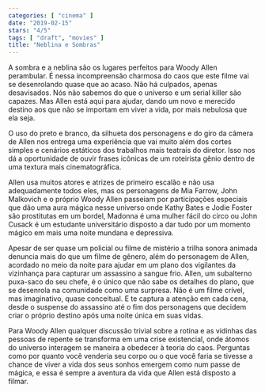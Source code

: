 ```yaml
---
categories: [ "cinema" ]
date: "2019-02-15"
stars: "4/5"
tags: [ "draft", "movies" ]
title: "Neblina e Sombras"
---
```

A sombra e a neblina são os lugares perfeitos para Woody Allen
perambular. É nessa incompreensão charmosa do caos que este filme
vai se desenrolando quase que ao acaso. Não há culpados, apenas
desavisados. Nós não sabemos do que o universo e um serial killer
são capazes. Mas Allen está aqui para ajudar, dando um novo e merecido
destino aos que não se importam em viver a vida, por mais nebulosa que
ela seja.

O uso do preto e branco, da silhueta dos personagens e do giro da
câmera de Allen nos entrega uma experiência que vai muito além dos
cortes simples e cenários estáticos dos trabalhos mais teatrais do
diretor. Isso nos dá a oportunidade de ouvir frases icônicas de um
roteirista gênio dentro de uma textura mais cinematográfica.

Allen usa muitos atores e atrizes de primeiro escalão e não usa
adequadamente todos eles, mas os personagens de Mia Farrow, John Malkovich
e o próprio Woody Allen passeiam por participações especiais que
dão uma aura mágica nesse universo onde Kathy Bates e Jodie Foster
são prostitutas em um bordel, Madonna é uma mulher fácil do circo ou
John Cusack é um estudante universitário disposto a dar tudo por um
momento mágico em mais uma noite mundana e depressiva.

Apesar de ser quase um policial ou filme de mistério a trilha sonora
animada denuncia mais do que um filme de gênero, além do personagem de
Allen, acordado no meio da noite para ajudar em um plano dos vigilantes da
vizinhança para capturar um assassino a sangue frio. Allen, um subalterno
puxa-saco do seu chefe, é o único que não sabe os detalhes do plano,
que se desenrola na comunidade como uma surpresa. Não é um filme
crível, mas imaginativo, quase conceitual. E te captura a atenção em
cada cena, desde o suspense do assassino até o fim dos personagens que
decidem criar o próprio destino após uma noite única em suas vidas.

Para Woody Allen qualquer discussão trivial sobre a rotina e as
vidinhas das pessoas de repente se transforma em uma crise existencial,
onde átomos do universo interagem se maneira a obedecer à teoria do
caos. Perguntas como por quanto você venderia seu corpo ou o que você
faria se tivesse a chance de viver a vida dos seus sonhos emergem como
num passe de mágica, e essa é sempre a aventura da vida que Allen
está disposto a filmar.
